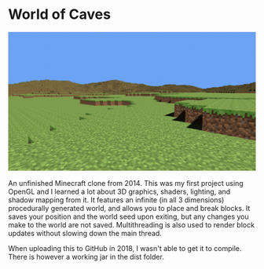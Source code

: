 # World of Caves

![World of Caves](/world-of-caves-full1.jpg?raw=true)

An unfinished Minecraft clone from 2014. This was my first project using OpenGL and I learned a lot about 3D graphics, shaders, lighting, and shadow mapping from it. It features an infinite (in all 3 dimensions) procedurally generated world, and allows you to place and break blocks. It saves your position and the world seed upon exiting, but any changes you make to the world are not saved. Multithreading is also used to render block updates without slowing down the main thread.

When uploading this to GitHub in 2018, I wasn't able to get it to compile. There is however a working jar in the dist folder.
